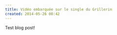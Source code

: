 ```yaml
---
title: Vidéo embarquée sur le single du Grillerin
created: 2014-05-26 08:42
---
```


Test blog post!
